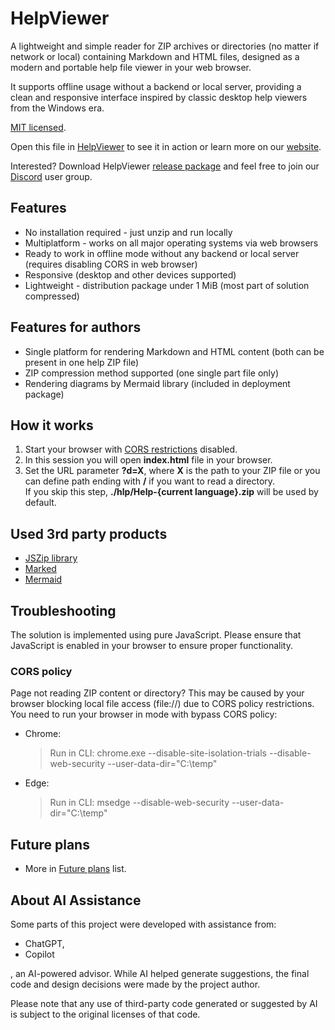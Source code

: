 # HelpViewer

A lightweight and simple reader for ZIP archives or directories (no matter if network or local) containing Markdown and HTML files, designed as a modern and portable help file viewer in your web browser.

It supports offline usage without a backend or local server, providing a clean and responsive interface inspired by classic desktop help viewers from the Windows era. 

[MIT licensed][MITL].

Open this file in [HelpViewer][OpenInViewer] to see it in action or learn more on our [website][website].

Interested? Download HelpViewer [release package][PackLatest] and feel free to join our [Discord][Discord] user group.

## Features

- No installation required - just unzip and run locally
- Multiplatform - works on all major operating systems via web browsers
- Ready to work in offline mode without any backend or local server (requires disabling CORS in web browser)
- Responsive (desktop and other devices supported)
- Lightweight - distribution package under 1 MiB (most part of solution compressed)

## Features for authors

- Single platform for rendering Markdown and HTML content (both can be present in one help ZIP file)
- ZIP compression method supported (one single part file only)
- Rendering diagrams by Mermaid library (included in deployment package)

## How it works

1. Start your browser with [CORS restrictions][bypassCORS] disabled.
2. In this session you will open **index.html** file in your browser.
3. Set the URL parameter **?d=X**, where **X** is the path to your ZIP file or you can define path ending with **/** if you want to read a directory.  
   If you skip this step, **./hlp/Help-{current language}.zip** will be used by default.

## Used 3rd party products

- [JSZip library][JSZIP]
- [Marked][Marked]
- [Mermaid][Mermaid]

## Troubleshooting

The solution is implemented using pure JavaScript. Please ensure that JavaScript is enabled in your browser to ensure proper functionality.

### CORS policy

Page not reading ZIP content or directory? This may be caused by your browser blocking local file access (file://) due to CORS policy restrictions. 
You need to run your browser in mode with bypass CORS policy:
 
- Chrome:
  > Run in CLI:
  > chrome.exe --disable-site-isolation-trials --disable-web-security --user-data-dir="C:\temp"

- Edge:
  > Run in CLI:
  > msedge --disable-web-security --user-data-dir="C:\temp"

## Future plans

- More in [Future plans][FuturePlans] list.

## About AI Assistance

Some parts of this project were developed with assistance from:

- ChatGPT, 
- Copilot

, an AI-powered advisor. 
While AI helped generate suggestions, the final code and design decisions were made by the project author.

Please note that any use of third-party code generated or suggested by AI is subject to the original licenses of that code.

[JSZIP]: http://jszip.org/ "JSZip JavaScript library - ZIP files manipulation"
[Marked]: https://marked.js.org/ "Marked JavaScript library - md files to HTML renderer"
[Structure]: FileMetadata.md "File metadata"
[FuturePlans]: FuturePlans.md "Future plans list"
[Mermaid]: https://mermaid.js.org/ "Mermaid library - renderer for diagrams defined by specific textual definitions"
[bypassCORS]: #cors-policy "Browser possibly blocking local file access (file://) due to CORS policy restrictions"
[MITL]: LICENSE "License text"
[website]: https://helpviewer.github.io/ "Project introduction"
[OpenInViewer]: https://helpviewer.github.io/?d=https://raw.githubusercontent.com/HelpViewer/HelpViewer/master/ "Open this file in HelpViewer"
[Discord]: https://discord.gg/J2SjcmqHSZ "Discord user gorup"
[PackLatest]: https://github.com/HelpViewer/HelpViewer/releases/latest "HelpViewer latest release package"
